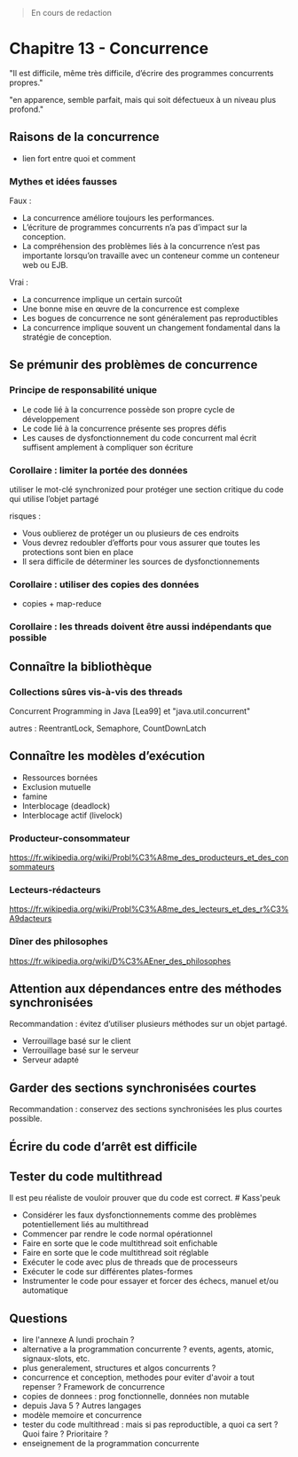 
> En cours de redaction

# Chapitre 13 - Concurrence

"Il est difficile, même très difficile, d’écrire des programmes concurrents propres."

"en apparence, semble parfait, mais qui soit défectueux à un niveau plus profond."

## Raisons de la concurrence

- lien fort entre quoi et comment

### Mythes et idées fausses

Faux :

- La concurrence améliore toujours les performances.
- L’écriture de programmes concurrents n’a pas d’impact sur la conception.
- La compréhension des problèmes liés à la concurrence n’est pas importante lorsqu’on travaille 
avec un conteneur comme un conteneur web ou EJB.

Vrai :

- La concurrence implique un certain surcoût
- Une bonne mise en œuvre de la concurrence est complexe
- Les bogues de concurrence ne sont généralement pas reproductibles
- La concurrence implique souvent un changement fondamental dans la stratégie de conception.

## Se prémunir des problèmes de concurrence

### Principe de responsabilité unique

- Le code lié à la concurrence possède son propre cycle de développement
- Le code lié à la concurrence présente ses propres défis
- Les causes de dysfonctionnement du code concurrent mal écrit suffisent amplement à compliquer son écriture

### Corollaire : limiter la portée des données

utiliser le mot-clé synchronized pour protéger une section critique du code qui utilise l’objet partagé

risques :

- Vous oublierez de protéger un ou plusieurs de ces endroits
- Vous devrez redoubler d’efforts pour vous assurer que toutes les protections sont bien en place
- Il sera difficile de déterminer les sources de dysfonctionnements

### Corollaire : utiliser des copies des données

- copies + map-reduce

### Corollaire : les threads doivent être aussi indépendants que possible

## Connaître la bibliothèque

### Collections sûres vis-à-vis des threads

Concurrent Programming in Java [Lea99] et "java.util.concurrent"

autres : ReentrantLock, Semaphore, CountDownLatch

## Connaître les modèles d’exécution

- Ressources bornées
- Exclusion mutuelle 
- famine
- Interblocage (deadlock)
- Interblocage actif (livelock)

### Producteur-consommateur

https://fr.wikipedia.org/wiki/Probl%C3%A8me_des_producteurs_et_des_consommateurs

### Lecteurs-rédacteurs

https://fr.wikipedia.org/wiki/Probl%C3%A8me_des_lecteurs_et_des_r%C3%A9dacteurs

### Dîner des philosophes

https://fr.wikipedia.org/wiki/D%C3%AEner_des_philosophes

## Attention aux dépendances entre des méthodes synchronisées

Recommandation : évitez d’utiliser plusieurs méthodes sur un objet partagé.

- Verrouillage basé sur le client
- Verrouillage basé sur le serveur
- Serveur adapté

## Garder des sections synchronisées courtes

Recommandation : conservez des sections synchronisées les plus courtes possible.

## Écrire du code d’arrêt est difficile

## Tester du code multithread

Il est peu réaliste de vouloir prouver que du code est correct. # Kass'peuk

- Considérer les faux dysfonctionnements comme des problèmes potentiellement liés au multithread
- Commencer par rendre le code normal opérationnel
- Faire en sorte que le code multithread soit enfichable
- Faire en sorte que le code multithread soit réglable
- Exécuter le code avec plus de threads que de processeurs
- Exécuter le code sur différentes plates-formes
- Instrumenter le code pour essayer et forcer des échecs, manuel et/ou automatique


## Questions

- lire l'annexe A lundi prochain ?
- alternative a la programmation concurrente ? events, agents, atomic, signaux-slots, etc.
- plus generalement, structures et algos concurrents ?
- concurrence et conception, methodes pour eviter d'avoir a tout repenser ? Framework de concurrence
- copies de donnees : prog fonctionnelle, données non mutable
- depuis Java 5 ? Autres langages
- modèle memoire et concurrence
- tester du code multithread : mais si pas reproductible, a quoi ca sert ? Quoi faire ? Prioritaire ?
- enseignement de la programmation concurrente 
